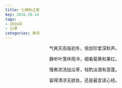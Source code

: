 ```yaml
---
title: 七律秋之爱
key: 2016.10.14
tags: 
- 2016年 
- 七律
categories: 律诗
---
```


<p align="center">气爽天高临初冬，倍加珍爱深秋声。
</p>
<p align="center">静听叶落伴雨冷，细看菊黄和果红。
</p>
<p align="center">慢煮浓汤加瓜枣，轻酌淡酒有莲蓬。
</p>
<p align="center">留得清凉无欲处，还是最宜读心经。
</p>
